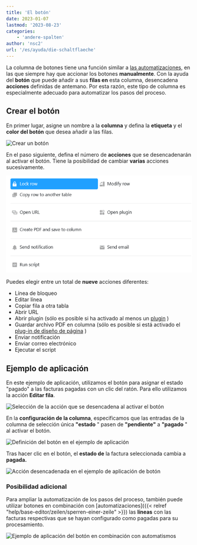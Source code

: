 ```yaml
---
title: 'El botón'
date: 2023-01-07
lastmod: '2023-08-23'
categories:
    - 'andere-spalten'
author: 'nsc2'
url: '/es/ayuda/die-schaltflaeche'
---
```


La columna de botones tiene una función similar a [las automatizaciones](https://seatable.io/es/docs/arbeiten-mit-automationen/anlegen-einer-automation/), en las que siempre hay que accionar los botones **manualmente**. Con la ayuda del **botón** que puede añadir a sus **filas en** esta columna, desencadena **acciones** definidas de antemano. Por esta razón, este tipo de columna es especialmente adecuado para automatizar los pasos del proceso.

## Crear el botón

En primer lugar, asigne un nombre a la **columna** y defina la **etiqueta** y el **color del botón** que desea añadir a las filas.

![Crear un botón](https://seatable.io/wp-content/uploads/2023/01/create-button-column.png)

En el paso siguiente, defina el número de **acciones** que se desencadenarán al activar el botón. Tiene la posibilidad de cambiar **varias** acciones sucesivamente.

![Panel con nueve botones de acción](images/New-button-action-modal.png)

Puedes elegir entre un total de **nueve** acciones diferentes:

- Línea de bloqueo
- Editar línea
- Copiar fila a otra tabla
- Abrir URL
- Abrir plugin (sólo es posible si ha activado al menos un [plugin](https://seatable.io/es/docs/arbeiten-mit-plugins/was-ist-ein-plugin/) )
- Guardar archivo PDF en columna (sólo es posible si está activado el [plug-in de diseño de página](https://seatable.io/es/docs/seitendesign-plugin/anleitung-zum-seitendesign-plugin/) )
- Enviar notificación
- Enviar correo electrónico
- Ejecutar el script

## Ejemplo de aplicación

En este ejemplo de aplicación, utilizamos el botón para asignar el estado "pagado" a las facturas pagadas con un clic del ratón. Para ello utilizamos la acción **Editar fila**.

![Selección de la acción que se desencadena al activar el botón](https://seatable.io/wp-content/uploads/2023/01/modify-row.png)

En la **configuración de la columna**, especificamos que las entradas de la columna de selección única **"estado** " pasen de **"pendiente"** a **"pagado** " al activar el botón.

![Definición del botón en el ejemplo de aplicación](https://seatable.io/wp-content/uploads/2023/01/settings-of-the-button-column-in-the-example.png)

Tras hacer clic en el botón, el **estado de** la factura seleccionada cambia a **pagada.**

![Acción desencadenada en el ejemplo de aplicación de botón](https://seatable.io/wp-content/uploads/2023/01/example-button-column.gif)

### Posibilidad adicional

Para ampliar la automatización de los pasos del proceso, también puede utilizar botones en combinación con [automatizaciones]({{< relref "help/base-editor/zeilen/sperren-einer-zeile" >}}) las **líneas** con las facturas respectivas que se hayan configurado como pagadas para su procesamiento.

![Ejemplo de aplicación del botón en combinación con automatismos](https://seatable.io/wp-content/uploads/2023/01/use-the-button-cplumn-with-automations.gif)
